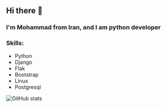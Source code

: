 ## Hi there 👋

### I'm Mohammad from Iran, and I am python developer

### Skills: 
* Python
* Django
* Flak
* Bootstrap
* Linux
* Postgresql


![GitHub stats](https://github-readme-stats.vercel.app/api?username=Ayazadeh&show_icons=true) 
